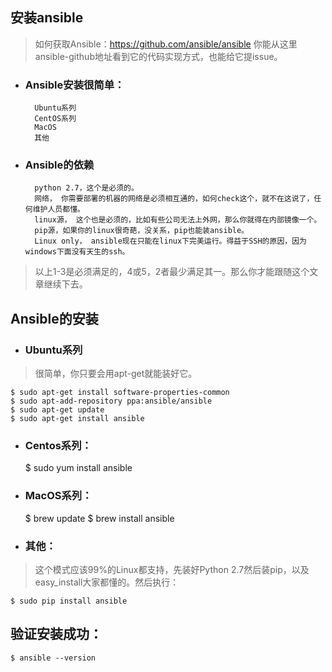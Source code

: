 ## 安装ansible 
>如何获取Ansible：https://github.com/ansible/ansible
你能从这里ansible-github地址看到它的代码实现方式，也能给它提issue。

- ### Ansible安装很简单：

        Ubuntu系列
        CentOS系列
        MacOS
        其他

- ### Ansible的依赖

        python 2.7，这个是必须的。
        网络， 你需要部署的机器的网络是必须相互通的，如何check这个，就不在这说了，任何维护人员都懂。
        linux源， 这个也是必须的，比如有些公司无法上外网，那么你就得在内部镜像一个。
        pip源，如果你的linux很奇葩，没关系，pip也能装ansible。
        Linux only， ansible现在只能在linux下完美运行。得益于SSH的原因，因为windows下面没有天生的ssh。


>以上1-3是必须满足的，4或5，2者最少满足其一。那么你才能跟随这个文章继续下去。

## Ansible的安装 
- ### Ubuntu系列

>很简单，你只要会用apt-get就能装好它。

    $ sudo apt-get install software-properties-common
    $ sudo apt-add-repository ppa:ansible/ansible
    $ sudo apt-get update
    $ sudo apt-get install ansible



- ### Centos系列：

    $ sudo yum install ansible


- ### MacOS系列：

    $ brew update
    $ brew install ansible


- ### 其他：

>这个模式应该99%的Linux都支持，先装好Python 2.7然后装pip，以及easy_install大家都懂的。然后执行：

    $ sudo pip install ansible


## 验证安装成功：

    $ ansible --version

